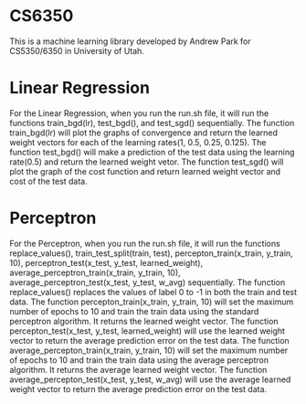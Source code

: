 # CS6350
This is a machine learning library developed by Andrew Park for  CS5350/6350 in University of Utah.
# Linear Regression
For the Linear Regression, when you run the run.sh file, it will run the functions train_bgd(lr), test_bgd(), and test_sgd() sequentially.
The function train_bgd(lr) will plot the graphs of convergence and return the learned weight vectors for each of the learning rates(1, 0.5, 0.25, 0.125).
The function test_bgd() will make a prediction of the test data using the learning rate(0.5) and return the learned weight vetor.
The function test_sgd() will plot the graph of the cost function and return learned weight vector and cost of the test data. 
# Perceptron
For the Perceptron, when you run the run.sh file, it will run the functions replace_values(), train_test_split(train, test), percepton_train(x_train, y_train, 10), perceptron_test(x_test, y_test, learned_weight), average_perceptron_train(x_train, y_train, 10), average_perceptron_test(x_test, y_test, w_avg) sequentially.
The function replace_values() replaces the values of label 0 to -1 in both the train and test data.
The function percepton_train(x_train, y_train, 10) will set the maximum number of epochs to 10 and train the train data using the standard perceptron algorithm. It returns the learned weight vector.
The function percepton_test(x_test, y_test, learned_weight) will use the learned weight vector to return the average prediction error on the test data.
The function average_percepton_train(x_train, y_train, 10) will set the maximum number of epochs to 10 and train the train data using the average perceptron algorithm. It returns the average learned weight vector.
The function average_percepton_test(x_test, y_test, w_avg) will use the average learned weight vector to return the average prediction error on the test data.
